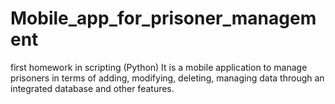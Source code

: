 # Mobile_app_for_prisoner_management
first homework in scripting (Python) It is a mobile application to manage prisoners in terms of adding, modifying, deleting, managing data through an integrated database and other features.
